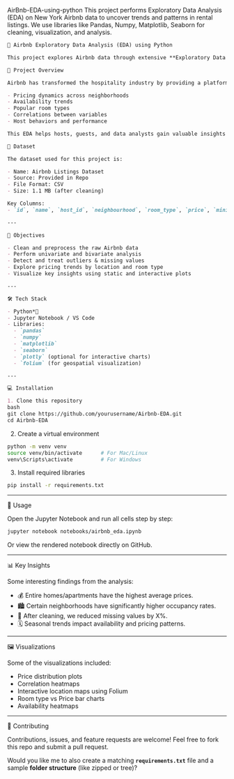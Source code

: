 AirBnb-EDA-using-python
This project performs Exploratory Data Analysis (EDA) on New York Airbnb data to uncover trends and patterns in rental listings. We use libraries like Pandas, Numpy, Matplotlib, Seaborn for cleaning, visualization, and analysis.


```markdown
🏡 Airbnb Exploratory Data Analysis (EDA) using Python

This project explores Airbnb data through extensive **Exploratory Data Analysis (EDA)** to uncover patterns, trends, and insights related to pricing, availability, locations, and more. The analysis is performed using popular Python libraries such as **Pandas**, **NumPy**, **Matplotlib**, **Seaborn**, and **Plotly**.

🌟 Project Overview

Airbnb has transformed the hospitality industry by providing a platform for short-term lodging. This project dives into Airbnb listings data to analyze:

- Pricing dynamics across neighborhoods
- Availability trends
- Popular room types
- Correlations between variables
- Host behaviors and performance

This EDA helps hosts, guests, and data analysts gain valuable insights into Airbnb market trends.

🧾 Dataset

The dataset used for this project is:

- Name: Airbnb Listings Dataset  
- Source: Provided in Repo  
- File Format: CSV  
- Size: 1.1 MB (after cleaning)

Key Columns:
- `id`, `name`, `host_id`, `neighbourhood`, `room_type`, `price`, `minimum_nights`, `availability_365`, `number_of_reviews`, etc.

---

🎯 Objectives

- Clean and preprocess the raw Airbnb data
- Perform univariate and bivariate analysis
- Detect and treat outliers & missing values
- Explore pricing trends by location and room type
- Visualize key insights using static and interactive plots

---

🛠️ Tech Stack

- Python*🐍  
- Jupyter Notebook / VS Code  
- Libraries:
  - `pandas`
  - `numpy`
  - `matplotlib`
  - `seaborn`
  - `plotly` (optional for interactive charts)
  - `folium` (for geospatial visualization)

---

💻 Installation

1. Clone this repository
bash
git clone https://github.com/yourusername/Airbnb-EDA.git
cd Airbnb-EDA
````

2. Create a virtual environment

```bash
python -m venv venv
source venv/bin/activate      # For Mac/Linux
venv\Scripts\activate         # For Windows
```

3. Install required libraries

```bash
pip install -r requirements.txt
```

---

🚀 Usage

Open the Jupyter Notebook and run all cells step by step:

```bash
jupyter notebook notebooks/airbnb_eda.ipynb
```

Or view the rendered notebook directly on GitHub.

---

📊 Key Insights

Some interesting findings from the analysis:

* 💰 Entire homes/apartments have the highest average prices.
* 🏙️ Certain neighborhoods have significantly higher occupancy rates.
* 🧼 After cleaning, we reduced missing values by X%.
* 🗓️ Seasonal trends impact availability and pricing patterns.

---

🖼️ Visualizations

Some of the visualizations included:

* Price distribution plots
* Correlation heatmaps
* Interactive location maps using Folium
* Room type vs Price bar charts
* Availability heatmaps

---

🤝 Contributing

Contributions, issues, and feature requests are welcome!
Feel free to fork this repo and submit a pull request.



Would you like me to also create a matching **`requirements.txt`** file and a sample **folder structure** (like zipped or tree)?
```
